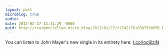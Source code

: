 ```yaml
---
layout: post
microblog: true
audio: 
date: 2012-02-27 13:41:29 -0600
guid: http://craigmcclellan.micro.blog/2012/02/27/t174217610387398656.html
---
```

You can listen to John Mayer's new single in its entirety here: [t.co/Ioc6lziN](http://t.co/Ioc6lziN)

